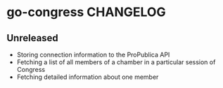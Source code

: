# go-congress CHANGELOG

## Unreleased

- Storing connection information to the ProPublica API
- Fetching a list of all members of a chamber in a particular session of Congress
- Fetching detailed information about one member 